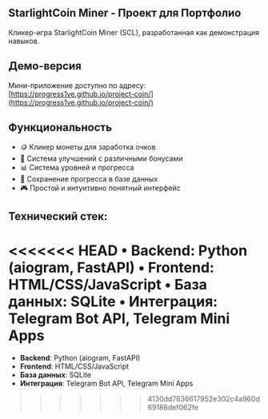 ## StarlightCoin Miner - Проект для Портфолио

Кликер-игра StarlightCoin Miner (SCL), разработанная как демонстрация навыков.

## Демо-версия

Мини-приложение доступно по адресу: [https://progress1ve.github.io/project-coin/](https://progress1ve.github.io/project-coin/)

## Функциональность

- 🪙 Кликер монеты для заработка очков
- 💎 Система улучшений с различными бонусами
- 📊 Система уровней и прогресса
- 🔄 Сохранение прогресса в базе данных
- 🎮 Простой и интуитивно понятный интерфейс

## Технический стек:

<<<<<<< HEAD
• Backend: Python (aiogram, FastAPI)
• Frontend: HTML/CSS/JavaScript
• База данных: SQLite
• Интеграция: Telegram Bot API, Telegram Mini Apps
=======
- **Backend**: Python (aiogram, FastAPI)
- **Frontend**: HTML/CSS/JavaScript
- **База данных**: SQLite
- **Интеграция**: Telegram Bot API, Telegram Mini Apps

>>>>>>> 4130dd7836617952e302c4a960d69186def062fe
